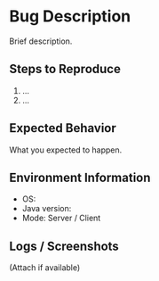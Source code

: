 # Bug Description

Brief description.

## Steps to Reproduce

1. ...
2. ...

## Expected Behavior

What you expected to happen.

## Environment Information

-   OS:
-   Java version:
-   Mode: Server / Client

## Logs / Screenshots

(Attach if available)
